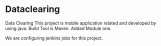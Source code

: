 # Dataclearing
Data Clearing
This project is mobile application related and developed by using java.
Build Tool is Maven.
Added Module one.

We are configuring jenkins jobs for this project.
